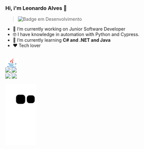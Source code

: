 ### Hi, i'm Leonardo Alves 👋

> ![Badge em Desenvolvimento](http://img.shields.io/static/v1?label=STATUS&message=IN%20DEVELOPMENT&color=GREEN&style=for-the-badge)


- 📱 I’m currently working on Junior Software Developer
- 🤓 I have knowledge in automation with Python and Cypress.
- 🌱 I’m currently learning **C# and .NET and Java**
- ❤️ Tech lover

<br>
<img align="center" alt="Rafa-Ts" height="30" width="40" src="https://raw.githubusercontent.com/devicons/devicon/9f4f5cdb393299a81125eb5127929ea7bfe42889/icons/java/java-original.svg">

<div>
  <a href="https://github.com/lleonardx">
  <img height="195em" src="https://github-readme-stats.vercel.app/api?username=lleonardx&show_icons=true&theme=dracula&include_all_commits=true&count_private=true"/>
  <img height="195em" src="https://github-readme-stats.vercel.app/api/top-langs/?username=lleonardx&layout=compact&langs_count=7&theme=dracula"/>
</div>

  <div>
   
  <a href="https://www.linkedin.com/in/lleonardx/" target="_blank">
  <img src="https://img.shields.io/badge/-LinkedIn-%230077B5?style=for-the-badge&logo=linkedin&logoColor=white" target="_blank"></a> 
  <a href = "mailto:lleonard.alves@gmail.com">
  <img src="https://img.shields.io/badge/Gmail-D14836?style=for-the-badge&logo=gmail&logoColor=white" target="_blank"></a>

  </div>

![Snake animation](https://github.com/lleonardx/lleonardx/blob/output/github-contribution-grid-snake.svg)

